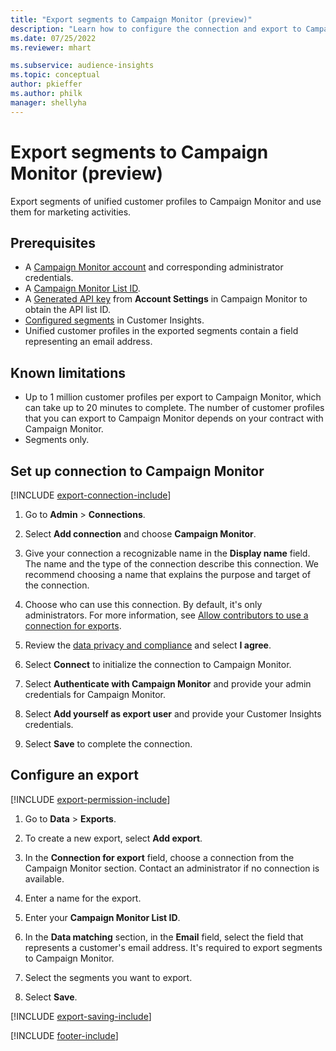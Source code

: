 ```yaml
---
title: "Export segments to Campaign Monitor (preview)"
description: "Learn how to configure the connection and export to Campaign Monitor."
ms.date: 07/25/2022
ms.reviewer: mhart

ms.subservice: audience-insights
ms.topic: conceptual
author: pkieffer
ms.author: philk
manager: shellyha
---
```


# Export segments to Campaign Monitor (preview)

Export segments of unified customer profiles to Campaign Monitor and use them for marketing activities.

## Prerequisites

- A [Campaign Monitor account](https://www.campaignmonitor.com/) and corresponding administrator credentials.
- A [Campaign Monitor List ID](https://www.campaignmonitor.com/api/getting-started/#your-list-id).
- A [Generated API key](https://www.campaignmonitor.com/api/getting-started/) from **Account Settings** in Campaign Monitor to obtain the API list ID.
- [Configured segments](segments.md) in Customer Insights.
- Unified customer profiles in the exported segments contain a field representing an email address.

## Known limitations

- Up to 1 million customer profiles per export to Campaign Monitor, which can take up to 20 minutes to complete. The number of customer profiles that you can export to Campaign Monitor depends on your contract with Campaign Monitor.
- Segments only.

## Set up connection to Campaign Monitor

[!INCLUDE [export-connection-include](includes/export-connection-admn.md)]

1. Go to **Admin** > **Connections**.

1. Select **Add connection** and choose **Campaign Monitor**.

1. Give your connection a recognizable name in the **Display name** field. The name and the type of the connection describe this connection. We recommend choosing a name that explains the purpose and target of the connection.

1. Choose who can use this connection. By default, it's only administrators. For more information, see [Allow contributors to use a connection for exports](connections.md#allow-contributors-to-use-a-connection-for-exports).

1. Review the [data privacy and compliance](connections.md#data-privacy-and-compliance) and select **I agree**.

1. Select **Connect** to initialize the connection to Campaign Monitor.

1. Select **Authenticate with Campaign Monitor** and provide your admin credentials for Campaign Monitor.

1. Select **Add yourself as export user** and provide your Customer Insights credentials.

1. Select **Save** to complete the connection.

## Configure an export

[!INCLUDE [export-permission-include](includes/export-permission.md)]

1. Go to **Data** > **Exports**.

1. To create a new export, select **Add export**.

1. In the **Connection for export** field, choose a connection from the Campaign Monitor section. Contact an administrator if no connection is available.

1. Enter a name for the export.

1. Enter your **Campaign Monitor List ID**.

1. In the **Data matching** section, in the **Email** field, select the field that represents a customer's email address. It's required to export segments to Campaign Monitor.

1. Select the segments you want to export.

1. Select **Save**.

[!INCLUDE [export-saving-include](includes/export-saving.md)]

[!INCLUDE [footer-include](includes/footer-banner.md)]
